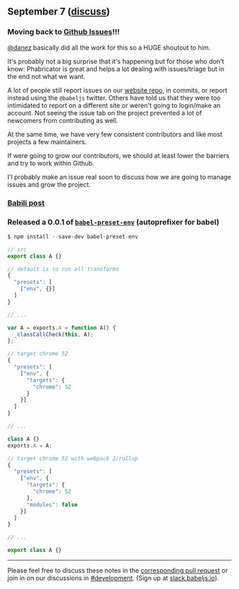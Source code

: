 ## September 7 ([discuss](https://github.com/babel/notes/pull/6))

### Moving back to [Github Issues](https://github.com/babel/babel/issues)!!!

[@danez](https://github.com/danez) basically did all the work for this so a HUGE shoutout to him.

It's probably not a big surprise that it's happening but for those who don't know: Phabricator is great and helps a lot dealing with issues/triage but in the end not what we want.

A lot of people still report issues on our [website repo](https://github.com/babel/babel.github.io), in commits, or report instead using the `@babeljs` twitter. Others have told us that they were too intimidated to report on a different site or weren't going to login/make an account. Not seeing the issue tab on the project prevented a lot of newcomers from contributing as well.

At the same time, we have very few consistent contributors and like most projects a few maintainers.

If were going to grow our contributors, we should at least lower the barriers and try to work within Github.

I'l probably make an issue real soon to discuss how we are going to manage issues and grow the project.

### [Babili post](http://babeljs.io/blog/2016/08/30/babili)

### Released a 0.0.1 of [`babel-preset-env`](https://github.com/babel/babel-preset-env) (autoprefixer for babel)

```js
$ npm install --save-dev babel-preset-env
```

```js
// src
export class A {}
```

```js
// default is to run all transforms
{
  "presets": [
    ["env", {}]
  ]
}

// ...

var A = exports.A = function A() {
  _classCallCheck(this, A);
};
```

```js
// target chrome 52
{
  "presets": [
    ["env", {
      "targets": {
        "chrome": 52
      }
    }]
  ]
}

// ...

class A {}
exports.A = A;
```

```js
// target chrome 52 with webpack 2/rollup
{
  "presets": [
    ["env", {
      "targets": {
        "chrome": 52
      },
      "modules": false
    }]
  ]
}

// ...

export class A {}
```

---

Please feel free to discuss these notes in the [corresponding pull request](https://github.com/babel/notes/pull/6) or join in on our discussions in [#development](https://babeljs.slack.com/messages/development). (Sign up at [slack.babeljs.io](https://slack.babeljs.io/)).

